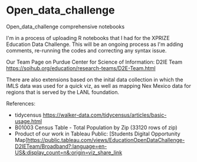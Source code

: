 # Open_data_challenge
Open_data_challenge comprehensive notebooks 

I'm in a process of uploading R notebooks that I had for the XPRIZE Education Data Challenge. 
This will be an ongoing process as I'm adding comments, 
re-running the codes and correcting any syntax issue. 

Our Team Page on Purdue Center for Science of Information: D2IE Team <https://soihub.org/education/research-teams/D2E-Team.html>

There are also extensions based on the inital data collection in which the IMLS data
was used for a quick viz, as well as mapping Nex Mexico data for regions that is served by the LANL foundation. 

References: 
- tidycensus <https://walker-data.com/tidycensus/articles/basic-usage.html> 
- B01003 Census Table - Total Population by Zip (33120 rows of zip)
- Product of our work in Tableau Public: [Students Digital Opportunity Map]<https://public.tableau.com/views/EducationOpenDataChallenge-D2IETeam/Broadband?:language=en-US&:display_count=n&:origin=viz_share_link>
